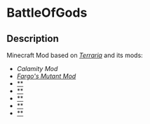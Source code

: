 # BattleOfGods

## Description

Minecraft Mod based on [*Terraria*](https://terraria.org/) and its mods:

 - *Calamity Mod*
 - [*Fargo's Mutant Mod*](https://steamcommunity.com/sharedfiles/filedetails/?id=2570931073)
 - [**]()
 - [**]()
 - [**]()
 - [**]()
 - [**]()
<!--stackedit_data:
eyJoaXN0b3J5IjpbMTYwNjA4MjMzNCwtMTgxNjQyNjQ1NV19
-->